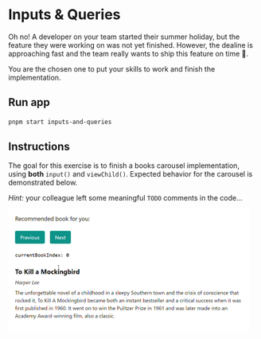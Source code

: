 # Inputs & Queries

Oh no! A developer on your team started their summer holiday, but the feature they were working on was not yet finished. However, the dealine is approaching fast and the team really wants to ship this feature on time 🚀.

You are the chosen one to put your skills to work and finish the implementation.

## Run app

```bash
pnpm start inputs-and-queries
```

## Instructions

The goal for this exercise is to finish a books carousel implementation, using **both** `input()` and `viewChild()`.
Expected behavior for the carousel is demonstrated below.

_Hint:_ your colleague left some meaningful `TODO` comments in the code...

![Expected behavior for the books carousel](./books_carousel.gif 'Books Carousel Behavior')
